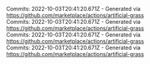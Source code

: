 Commits: 2022-10-03T20:41:20.671Z - Generated via https://github.com/marketplace/actions/artificial-grass
<br>
Commits: 2022-10-03T20:41:20.671Z - Generated via https://github.com/marketplace/actions/artificial-grass
<br>
Commits: 2022-10-03T20:41:20.671Z - Generated via https://github.com/marketplace/actions/artificial-grass
<br>
Commits: 2022-10-03T20:41:20.671Z - Generated via https://github.com/marketplace/actions/artificial-grass
<br>

